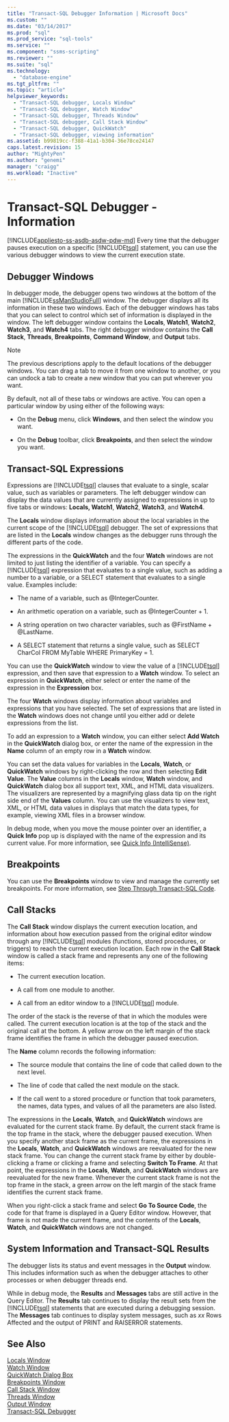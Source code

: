 ```yaml
---
title: "Transact-SQL Debugger Information | Microsoft Docs"
ms.custom: ""
ms.date: "03/14/2017"
ms.prod: "sql"
ms.prod_service: "sql-tools"
ms.service: ""
ms.component: "ssms-scripting"
ms.reviewer: ""
ms.suite: "sql"
ms.technology: 
  - "database-engine"
ms.tgt_pltfrm: ""
ms.topic: "article"
helpviewer_keywords: 
  - "Transact-SQL debugger, Locals Window"
  - "Transact-SQL debugger, Watch Window"
  - "Transact-SQL debugger, Threads Window"
  - "Transact-SQL debugger, Call Stack Window"
  - "Transact-SQL debugger, QuickWatch"
  - "Transact-SQL debugger, viewing information"
ms.assetid: b99819cc-f388-41a1-b304-36e78ce24147
caps.latest.revision: 15
author: "MightyPen"
ms.author: "genemi"
manager: "craigg"
ms.workload: "Inactive"
---
```

# Transact-SQL Debugger - Information
[!INCLUDE[appliesto-ss-asdb-asdw-pdw-md](../../includes/appliesto-ss-asdb-asdw-pdw-md.md)]
  Every time that the debugger pauses execution on a specific [!INCLUDE[tsql](../../includes/tsql-md.md)] statement, you can use the various debugger windows to view the current execution state.  
  
## Debugger Windows  
 In debugger mode, the debugger opens two windows at the bottom of the main [!INCLUDE[ssManStudioFull](../../includes/ssmanstudiofull-md.md)] window. The debugger displays all its information in these two windows. Each of the debugger windows has tabs that you can select to control which set of information is displayed in the window. The left debugger window contains the **Locals**, **Watch1**, **Watch2**, **Watch3**, and **Watch4** tabs. The right debugger window contains the **Call Stack**, **Threads**, **Breakpoints**, **Command Window**, and **Output** tabs.  
  
> [!NOTE]  
>  The previous descriptions apply to the default locations of the debugger windows. You can drag a tab to move it from one window to another, or you can undock a tab to create a new window that you can put wherever you want.  
  
 By default, not all of these tabs or windows are active. You can open a particular window by using either of the following ways:  
  
-   On the **Debug** menu, click **Windows**, and then select the window you want.  
  
-   On the **Debug** toolbar, click **Breakpoints**, and then select the window you want.  
  
## Transact-SQL Expressions  
 Expressions are [!INCLUDE[tsql](../../includes/tsql-md.md)] clauses that evaluate to a single, scalar value, such as variables or parameters. The left debugger window can display the data values that are currently assigned to expressions in up to five tabs or windows: **Locals, Watch1**, **Watch2**, **Watch3**, and **Watch4**.  
  
 The **Locals** window displays information about the local variables in the current scope of the [!INCLUDE[tsql](../../includes/tsql-md.md)] debugger. The set of expressions that are listed in the **Locals** window changes as the debugger runs through the different parts of the code.  
  
 The expressions in the **QuickWatch** and the four **Watch** windows are not limited to just listing the identifier of a variable. You can specify a [!INCLUDE[tsql](../../includes/tsql-md.md)] expression that evaluates to a single value, such as adding a number to a variable, or a SELECT statement that evaluates to a single value. Examples include:  
  
-   The name of a variable, such as @IntegerCounter.  
  
-   An arithmetic operation on a variable, such as @IntegerCounter + 1.  
  
-   A string operation on two character variables, such as @FirstName + @LastName.  
  
-   A SELECT statement that returns a single value, such as SELECT CharCol FROM MyTable WHERE PrimaryKey = 1.  
  
 You can use the **QuickWatch** window to view the value of a [!INCLUDE[tsql](../../includes/tsql-md.md)] expression, and then save that expression to a **Watch** window. To select an expression in **QuickWatch**, either select or enter the name of the expression in the **Expression** box.  
  
 The four **Watch** windows display information about variables and expressions that you have selected. The set of expressions that are listed in the **Watch** windows does not change until you either add or delete expressions from the list.  
  
 To add an expression to a **Watch** window, you can either select **Add Watch** in the **QuickWatch** dialog box, or enter the name of the expression in the **Name** column of an empty row in a **Watch** window.  
  
 You can set the data values for variables in the **Locals**, **Watch**, or **QuickWatch** windows by right-clicking the row and then selecting **Edit Value**. The **Value** columns in the **Locals** window, **Watch** window, and **QuickWatch** dialog box all support text, XML, and HTML data visualizers. The visualizers are represented by a magnifying glass data tip on the right side end of the **Values** column. You can use the visualizers to view text, XML, or HTML data values in displays that match the data types, for example, viewing XML files in a browser window.  
  
 In debug mode, when you move the mouse pointer over an identifier, a **Quick Info** pop up is displayed with the name of the expression and its current value. For more information, see [Quick Info &#40;IntelliSense&#41;](../../relational-databases/scripting/quick-info-intellisense.md).  
  
## Breakpoints  
 You can use the **Breakpoints** window to view and manage the currently set breakpoints. For more information, see [Step Through Transact-SQL Code](../../relational-databases/scripting/step-through-transact-sql-code.md).  
  
## Call Stacks  
 The **Call Stack** window displays the current execution location, and information about how execution passed from the original editor window through any [!INCLUDE[tsql](../../includes/tsql-md.md)] modules (functions, stored procedures, or triggers) to reach the current execution location. Each row in the **Call Stack** window is called a stack frame and represents any one of the following items:  
  
-   The current execution location.  
  
-   A call from one module to another.  
  
-   A call from an editor window to a [!INCLUDE[tsql](../../includes/tsql-md.md)] module.  
  
 The order of the stack is the reverse of that in which the modules were called. The current execution location is at the top of the stack and the original call at the bottom. A yellow arrow on the left margin of the stack frame identifies the frame in which the debugger paused execution.  
  
 The **Name** column records the following information:  
  
-   The source module that contains the line of code that called down to the next level.  
  
-   The line of code that called the next module on the stack.  
  
-   If the call went to a stored procedure or function that took parameters, the names, data types, and values of all the parameters are also listed.  
  
 The expressions in the **Locals**, **Watch**, and **QuickWatch** windows are evaluated for the current stack frame. By default, the current stack frame is the top frame in the stack, where the debugger paused execution. When you specify another stack frame as the current frame, the expressions in the **Locals**, **Watch**, and **QuickWatch** windows are reevaluated for the new stack frame. You can change the current stack frame by either by double-clicking a frame or clicking a frame and selecting **Switch To Frame**. At that point, the expressions in the **Locals**, **Watch**, and **QuickWatch** windows are reevaluated for the new frame. Whenever the current stack frame is not the top frame in the stack, a green arrow on the left margin of the stack frame identifies the current stack frame.  
  
 When you right-click a stack frame and select **Go To Source Code**, the code for that frame is displayed in a Query Editor window. However, that frame is not made the current frame, and the contents of the **Locals**, **Watch**, and **QuickWatch** windows are not changed.  
  
## System Information and Transact-SQL Results  
 The debugger lists its status and event messages in the **Output** window. This includes information such as when the debugger attaches to other processes or when debugger threads end.  
  
 While in debug mode, the **Results** and **Messages** tabs are still active in the Query Editor. The **Results** tab continues to display the result sets from the [!INCLUDE[tsql](../../includes/tsql-md.md)] statements that are executed during a debugging session. The **Messages** tab continues to display system messages, such as *xx* Rows Affected and the output of PRINT and RAISERROR statements.  
  
## See Also  
 [Locals Window](../../relational-databases/scripting/transact-sql-debugger-locals-window.md)   
 [Watch Window](../../relational-databases/scripting/transact-sql-debugger-watch-window.md)   
 [QuickWatch Dialog Box](../../relational-databases/scripting/transact-sql-debugger-quickwatch-dialog-box.md)   
 [Breakpoints Window](../../relational-databases/scripting/transact-sql-debugger-breakpoints-window.md)   
 [Call Stack Window](../../relational-databases/scripting/transact-sql-debugger-call-stack-window.md)   
 [Threads Window](../../relational-databases/scripting/transact-sql-debugger-threads-window.md)   
 [Output Window](../../relational-databases/scripting/transact-sql-debugger-output-window.md)   
 [Transact-SQL Debugger](../../relational-databases/scripting/transact-sql-debugger.md)  
  
  
